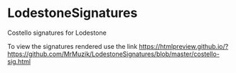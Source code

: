 # LodestoneSignatures
Costello signatures for Lodestone

To view the signatures rendered use the link https://htmlpreview.github.io/?https://github.com/MrMuzik/LodestoneSignatures/blob/master/costello-sig.html
